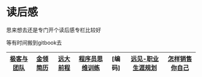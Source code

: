 # 读后感

思来想去还是专门开个读后感专栏比较好

等有时间搬到gitbook去

 |[极客与团队](https://github.com/lietoumai/To-be-a-Pythoneer/issues/146)| [金领简历](https://github.com/lietoumai/To-be-a-Pythoneer/issues/157)| [远大前程](https://github.com/lietoumai/Reflection/issues/1)|  [程序员思维训练](https://github.com/lietoumai/Reflection/issues/71)| [编码]| [远见-职业生涯规划](https://github.com/lietoumai/Reflection/issues/91)|[怎样销售你自己](https://github.com/lietoumai/Reflection/issues/91)|
 | ------ | ------ | ------|------|------|------|------|
